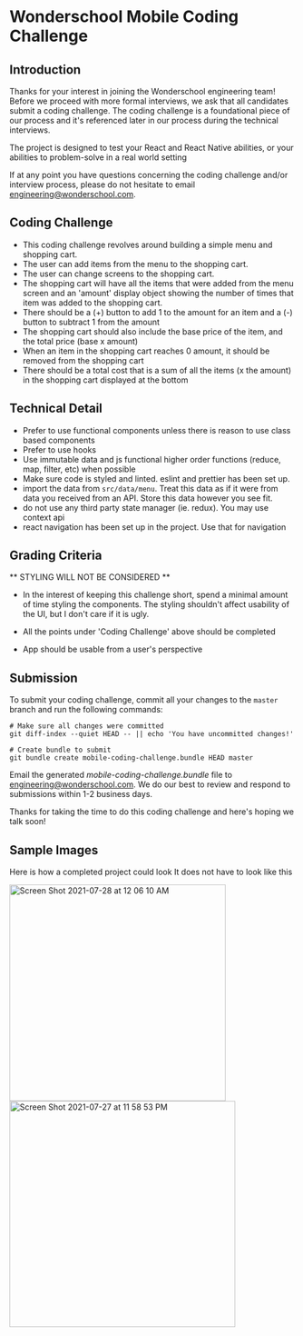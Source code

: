 # Wonderschool Mobile Coding Challenge

## Introduction

Thanks for your interest in joining the Wonderschool engineering team! Before we proceed with more
formal interviews, we ask that all candidates submit a coding challenge. The coding challenge is
a foundational piece of our process and it's referenced later in our process during the technical
interviews.

The project is designed to test your React and React Native abilities, or your abilities to problem-solve
in a real world setting

If at any point you have questions concerning the coding challenge and/or interview process, please
do not hesitate to email engineering@wonderschool.com.

## Coding Challenge
* This coding challenge revolves around building a simple menu and shopping cart.
* The user can add items from the menu to the shopping cart.
* The user can change screens to the shopping cart.
* The shopping cart will have all the items that were added from the menu screen and an 'amount' display object showing
the number of times that item was added to the shopping cart.
* There should be a (+) button to add 1 to the amount for an item and a (-) button to subtract 1 from the amount
* The shopping cart should also include the base price of the item, and the total price (base x amount)
* When an item in the shopping cart reaches 0 amount, it should be removed from the shopping cart
* There should be a total cost that is a sum of all the items (x the amount) in the shopping cart
displayed at the bottom

## Technical Detail
* Prefer to use functional components unless there is reason to use class based components
* Prefer to use hooks
* Use immutable data and js functional higher order functions (reduce, map, filter, etc) when possible
* Make sure code is styled and linted. eslint and prettier has been set up.
* import the data from `src/data/menu`. Treat this data as if it were from data you received from an API.
  Store this data however you see fit.
* do not use any third party state manager (ie. redux). You may use context api
* react navigation has been set up in the project. Use that for navigation

## Grading Criteria
** STYLING WILL NOT BE CONSIDERED **
* In the interest of keeping this challenge short, spend a minimal amount of time styling the components.
  The styling shouldn't affect usability of the UI, but I don't care if it is ugly.

* All the points under 'Coding Challenge' above should be completed

* App should be usable from a user's perspective

## Submission

To submit your coding challenge, commit all your changes to the `master` branch and run the
following commands:

```
# Make sure all changes were committed
git diff-index --quiet HEAD -- || echo 'You have uncommitted changes!'

# Create bundle to submit
git bundle create mobile-coding-challenge.bundle HEAD master
```

Email the generated _mobile-coding-challenge.bundle_ file to engineering@wonderschool.com. We do our
best to review and respond to submissions within 1-2 business days.

Thanks for taking the time to do this coding challenge and here's hoping we talk soon!

## Sample Images
Here is how a completed project could look
It does not have to look like this

<img width="381" alt="Screen Shot 2021-07-28 at 12 06 10 AM" src="https://user-images.githubusercontent.com/3309671/127279653-3e9726f4-2f9e-45d3-8ad2-3046889fb1f5.png">
<img width="398" alt="Screen Shot 2021-07-27 at 11 58 53 PM" src="https://user-images.githubusercontent.com/3309671/127279655-e7b3e7a6-cc20-44d9-ba69-6775fbbb36cc.png">


